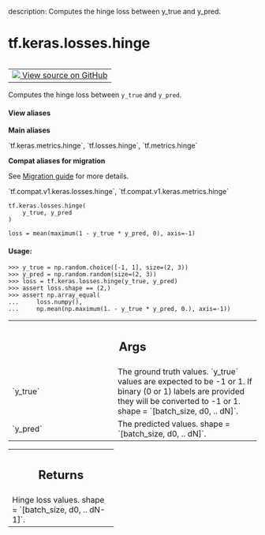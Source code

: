 description: Computes the hinge loss between y_true and y_pred.

<div itemscope itemtype="http://developers.google.com/ReferenceObject">
<meta itemprop="name" content="tf.keras.losses.hinge" />
<meta itemprop="path" content="Stable" />
</div>

# tf.keras.losses.hinge

<!-- Insert buttons and diff -->

<table class="tfo-notebook-buttons tfo-api nocontent" align="left">
<td>
  <a target="_blank" href="https://github.com/tensorflow/tensorflow/blob/r2.2/tensorflow/python/keras/losses.py#L1354-L1382">
    <img src="https://www.tensorflow.org/images/GitHub-Mark-32px.png" />
    View source on GitHub
  </a>
</td>
</table>



Computes the hinge loss between `y_true` and `y_pred`.

<section class="expandable">
  <h4 class="showalways">View aliases</h4>
  <p>
<b>Main aliases</b>
<p>`tf.keras.metrics.hinge`, `tf.losses.hinge`, `tf.metrics.hinge`</p>

<b>Compat aliases for migration</b>
<p>See
<a href="https://www.tensorflow.org/guide/migrate">Migration guide</a> for
more details.</p>
<p>`tf.compat.v1.keras.losses.hinge`, `tf.compat.v1.keras.metrics.hinge`</p>
</p>
</section>

<pre class="devsite-click-to-copy prettyprint lang-py tfo-signature-link">
<code>tf.keras.losses.hinge(
    y_true, y_pred
)
</code></pre>



<!-- Placeholder for "Used in" -->

`loss = mean(maximum(1 - y_true * y_pred, 0), axis=-1)`

#### Usage:



```
>>> y_true = np.random.choice([-1, 1], size=(2, 3))
>>> y_pred = np.random.random(size=(2, 3))
>>> loss = tf.keras.losses.hinge(y_true, y_pred)
>>> assert loss.shape == (2,)
>>> assert np.array_equal(
...     loss.numpy(),
...     np.mean(np.maximum(1. - y_true * y_pred, 0.), axis=-1))
```

<!-- Tabular view -->
 <table class="responsive fixed orange">
<colgroup><col width="214px"><col></colgroup>
<tr><th colspan="2"><h2 class="add-link">Args</h2></th></tr>

<tr>
<td>
`y_true`
</td>
<td>
The ground truth values. `y_true` values are expected to be -1 or 1.
If binary (0 or 1) labels are provided they will be converted to -1 or 1.
shape = `[batch_size, d0, .. dN]`.
</td>
</tr><tr>
<td>
`y_pred`
</td>
<td>
The predicted values. shape = `[batch_size, d0, .. dN]`.
</td>
</tr>
</table>



<!-- Tabular view -->
 <table class="responsive fixed orange">
<colgroup><col width="214px"><col></colgroup>
<tr><th colspan="2"><h2 class="add-link">Returns</h2></th></tr>
<tr class="alt">
<td colspan="2">
Hinge loss values. shape = `[batch_size, d0, .. dN-1]`.
</td>
</tr>

</table>

